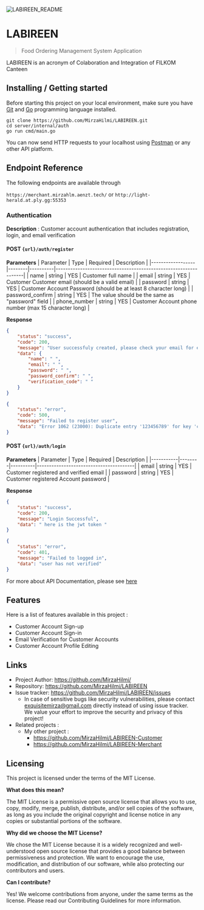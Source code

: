 
![LABIREEN_README](https://user-images.githubusercontent.com/118604764/223939003-13621201-21db-402d-8eb5-775420ec699d.png)

# LABIREEN
> Food Ordering Management System Application

LABIREEN is an acronym of Colaboration and Integration of FILKOM Canteen

## Installing / Getting started

Before starting this project on your local environment, make sure you have [Git][Git Website] and [Go][Go Website] programming language installed.

```shell
git clone https://github.com/MirzaHilmi/LABIREEN.git
cd server/internal/auth
go run cmd/main.go
```

You can now send HTTP requests to your localhost using [Postman][Postman Website] or any other API platform.

## Endpoint Reference
The following endpoints are available through

`https://merchant.mirzahlm.aenzt.tech/` or `http://light-herald.at.ply.gg:55353`

### Authentication
**Description** : Customer account authentication that includes registration, login, and email verification

#### POST `{url}/auth/register`
**Parameters**
| Parameter        | Type   | Required | Description                                                     |
|------------------|--------|----------|-----------------------------------------------------------------|
| name             | string | YES      | Customer full name                                              |
| email            | string | YES      | Customer Customer email (should be a valid email)                          |
| password         | string | YES      | Customer Account Password (should be at least 8 character long) |
| password_confirm | string | YES      | The value should be the same as "password" field                |
| phone_number     | string | YES      | Customer Account phone number (max 15 character long)           |

**Response**
```json
{
    "status": "success",
    "code": 200,
    "message": "User successfuly created, please check your email for email verification",
    "data": {
        "name": " ",
        "email": " ",
        "password": " ",
        "password_confirm": " ",
        "verification_code": " "
    }
}
```
```json
{
    "status": "error",
    "code": 500,
    "message": "Failed to register user",
    "data": "Error 1062 (23000): Duplicate entry '123456789' for key 'customers.phone_number'"
}
```

#### POST `{url}/auth/login`
**Parameters**
| Parameter | Type   | Required | Description                            |
|-----------|--------|----------|----------------------------------------|
| email     | string | YES      | Customer registered and verified email |
| password  | string | YES      | Customer registered Account password   |

**Response**
```json
{
    "status": "success",
    "code": 200,
    "message": "Login Successful",
    "data": " here is the jwt token "
}
```

```json
{
    "status": "error",
    "code": 401,
    "message": "Failed to logged in",
    "data": "user has not verified"
}
```

For more about API Documentation, please see [here][Postman]
## Features

Here is a list of features available in this project :
* Customer Account Sign-up
* Customer Account Sign-in
* Email Verification for Customer Accounts
* Customer Account Profile Editing

## Links

- Project Author: https://github.com/MirzaHilmi/
- Repository: https://github.com/MirzaHilmi/LABIREEN
- Issue tracker: https://github.com/MirzaHilmi/LABIREEN/issues
  - In case of sensitive bugs like security vulnerabilities, please contact
   exquisitemirza@gmail.com directly instead of using issue tracker. We value your effort
    to improve the security and privacy of this project!
- Related projects :
  - My other project : 
    - https://github.com/MirzaHilmi/LABIREEN-Customer
    - https://github.com/MirzaHilmi/LABIREEN-Merchant


## Licensing

This project is licensed under the terms of the MIT License.

**What does this mean?**

The MIT License is a permissive open source license that allows you to use, copy, modify, merge, publish, distribute, and/or sell copies of the software, as long as you include the original copyright and license notice in any copies or substantial portions of the software.

**Why did we choose the MIT License?**

We chose the MIT License because it is a widely recognized and well-understood open source license that provides a good balance between permissiveness and protection. We want to encourage the use, modification, and distribution of our software, while also protecting our contributors and users.

**Can I contribute?**

Yes! We welcome contributions from anyone, under the same terms as the license. Please read our Contributing Guidelines for more information.

[Git Website]: https://git-scm.com/
[Go Website]: https://go.dev/
[Postman Website]: https://www.postman.com/

[Postman]: https://documenter.getpostman.com/view/26384436/2s93JzKfV3
